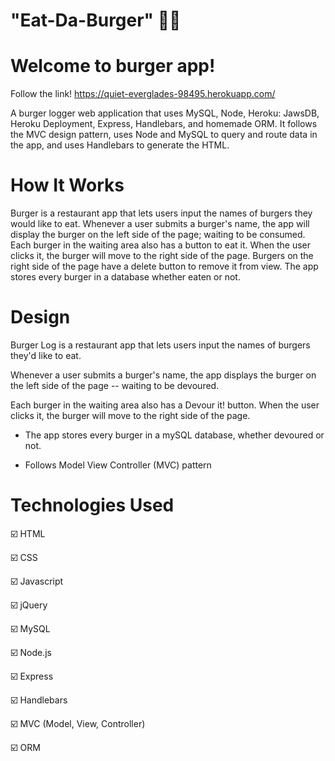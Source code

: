 # "Eat-Da-Burger" :hamburger::fries:

# Welcome to burger app!

Follow the link! https://quiet-everglades-98495.herokuapp.com/

A burger logger web application that uses MySQL, Node, Heroku: JawsDB, Heroku Deployment, Express, Handlebars, and homemade ORM. It follows the MVC design pattern, uses Node and MySQL to query and route data in the app, and uses Handlebars to generate the HTML.

# How It Works

Burger is a restaurant app that lets users input the names of burgers they would like to eat.
Whenever a user submits a burger's name, the app will display the burger on the left side of the page; waiting to be consumed.
Each burger in the waiting area also has a button to eat it. When the user clicks it, the burger will move to the right side of the page.
Burgers on the right side of the page have a delete button to remove it from view.
The app stores every burger in a database whether eaten or not.

# Design

Burger Log is a restaurant app that lets users input the names of burgers they'd like to eat.

Whenever a user submits a burger's name, the app displays the burger on the left side of the page -- waiting to be devoured.

Each burger in the waiting area also has a Devour it! button. When the user clicks it, the burger will move to the right side of the page.

- The app stores every burger in a mySQL database, whether devoured or not.


- Follows Model View Controller (MVC) pattern

# Technologies Used

:ballot_box_with_check:	HTML 

:ballot_box_with_check:	CSS 

:ballot_box_with_check:	Javascript 

:ballot_box_with_check:	jQuery 

:ballot_box_with_check:	MySQL 

:ballot_box_with_check:	Node.js 

:ballot_box_with_check:	Express

:ballot_box_with_check:	Handlebars

:ballot_box_with_check:	MVC (Model, View, Controller)

:ballot_box_with_check:	ORM
